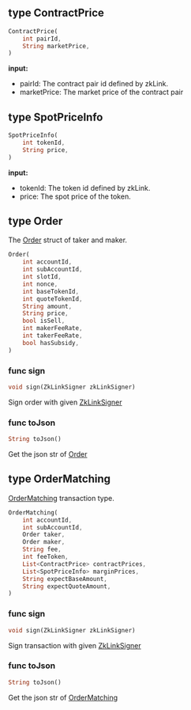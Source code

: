 ## type ContractPrice

```dart
ContractPrice(
    int pairId,
    String marketPrice,
)
```

**input:**
* pairId: The contract pair id defined by zkLink.
* marketPrice: The market price of the contract pair

## type SpotPriceInfo

```dart
SpotPriceInfo(
    int tokenId,
    String price,
)
```

**input:**
* tokenId: The token id defined by zkLink.
* price: The spot price of the token.

## type Order
The [Order](../../../api-and-sdk/data-types/transaction/order\_matching.md) struct of taker and maker.

```dart
Order(
    int accountId,
    int subAccountId,
    int slotId,
    int nonce,
    int baseTokenId,
    int quoteTokenId,
    String amount,
    String price,
    bool isSell,
    int makerFeeRate,
    int takerFeeRate,
    bool hasSubsidy,
)
```

### func sign

```dart
void sign(ZkLinkSigner zkLinkSigner)
```

Sign order with given [ZkLinkSigner](../signer.md#type-zklinksigner)

### func toJson

```dart
String toJson()
```

Get the json str of [Order](#type-order)

## type OrderMatching
[OrderMatching](../../../api-and-sdk/data-types/transaction/order\_matching.md) transaction type.

```dart
OrderMatching(
    int accountId,
    int subAccountId,
    Order taker,
    Order maker,
    String fee,
    int feeToken,
    List<ContractPrice> contractPrices,
    List<SpotPriceInfo> marginPrices,
    String expectBaseAmount,
    String expectQuoteAmount,
)
```

### func sign

```dart
void sign(ZkLinkSigner zkLinkSigner)
```

Sign transaction with given [ZkLinkSigner](../signer.md#type-zklinksigner)

### func toJson

```dart
String toJson()
```

Get the json str of [OrderMatching](#type-ordermatching)
